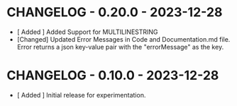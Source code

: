 # CHANGELOG - 0.20.0 - 2023-12-28
* [ Added ] Added Support for MULTILINESTRING
* [Changed] Updated Error Messages in Code and Documentation.md file. Error returns a json key-value pair with the "errorMessage" as the key.

# CHANGELOG - 0.10.0 - 2023-12-28
* [ Added ] Initial release for experimentation. 
